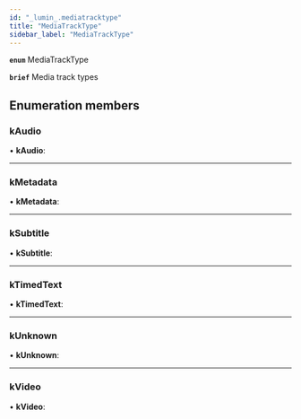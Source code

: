 ```yaml
---
id: "_lumin_.mediatracktype"
title: "MediaTrackType"
sidebar_label: "MediaTrackType"
---
```


**`enum`** MediaTrackType

**`brief`** Media track types

## Enumeration members

###  kAudio

• **kAudio**:

___

###  kMetadata

• **kMetadata**:

___

###  kSubtitle

• **kSubtitle**:

___

###  kTimedText

• **kTimedText**:

___

###  kUnknown

• **kUnknown**:

___

###  kVideo

• **kVideo**:
